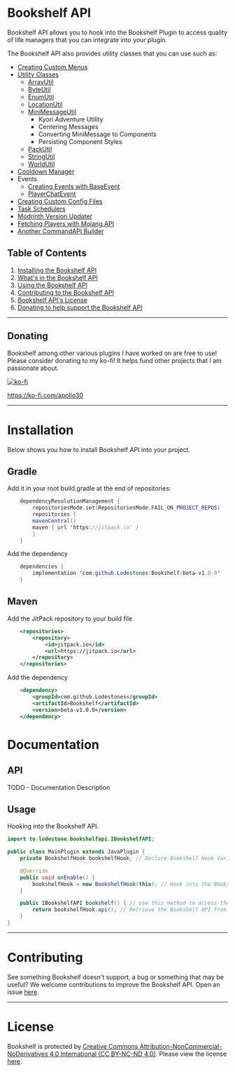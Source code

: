 # Bookshelf API
Bookshelf API allows you to hook into the Bookshelf Plugin to access quality of life managers that you can integrate into your plugin.<br>

The Bookshelf API also provides utility classes that you can use such as:
- [Creating Custom Menus](https://github.com/Lodestones/Bookshelf/tree/master/docs/menu_builder.md)
- [Utility Classes](https://github.com/Lodestones/Bookshelf/tree/master/src/main/java/to/lodestone/bookshelfapi/api/util)
  - [ArrayUtil](https://github.com/Lodestones/Bookshelf/blob/master/src/main/java/to/lodestone/bookshelfapi/api/util/ArrayUtil.java)
  - [ByteUtil](https://github.com/Lodestones/Bookshelf/blob/master/src/main/java/to/lodestone/bookshelfapi/api/util/ByteUtil.java)
  - [EnumUtil](https://github.com/Lodestones/Bookshelf/blob/master/src/main/java/to/lodestone/bookshelfapi/api/util/EnumUtil.java)
  - [LocationUtil](https://github.com/Lodestones/Bookshelf/blob/master/src/main/java/to/lodestone/bookshelfapi/api/util/LocationUtil.java)
  - [MiniMessageUtil](https://github.com/Lodestones/Bookshelf/blob/master/src/main/java/to/lodestone/bookshelfapi/api/util/MiniMessageUtil.java)
    - Kyori Adventure Utility
    - Centering Messages
    - Converting MiniMessage to Components
    - Persisting Component Styles
  - [PackUtil](https://github.com/Lodestones/Bookshelf/blob/master/src/main/java/to/lodestone/bookshelfapi/api/util/PackUtil.java)
  - [StringUtil](https://github.com/Lodestones/Bookshelf/blob/master/src/main/java/to/lodestone/bookshelfapi/api/util/StringUtil.java)
  - [WorldUtil](https://github.com/Lodestones/Bookshelf/blob/master/src/main/java/to/lodestone/bookshelfapi/api/util/WorldUtil.java)
- [Cooldown Manager](https://github.com/Lodestones/Bookshelf/blob/master/src/main/java/to/lodestone/bookshelfapi/api/manager/ICooldownManager.java)
- Events
  - [Creating Events with BaseEvent](https://github.com/Lodestones/Bookshelf/blob/master/docs/creating_events.md)
  - [PlayerChatEvent](https://github.com/Lodestones/Bookshelf/blob/master/src/main/java/to/lodestone/bookshelfapi/api/event/PlayerChatEvent.java)
- [Creating Custom Config Files](https://github.com/Lodestones/Bookshelf/blob/master/docs/creating_configs.md)
- [Task Schedulers](https://github.com/Lodestones/Bookshelf/blob/master/src/main/java/to/lodestone/bookshelfapi/api/Task.java)
- [Modrinth Version Updater](https://github.com/Lodestones/Bookshelf/blob/master/src/main/java/to/lodestone/bookshelfapi/api/VersionUpdater.java)
- [Fetching Players with Mojang API](https://github.com/Lodestones/Bookshelf/blob/master/src/main/java/to/lodestone/bookshelfapi/api/mojang/MojangProfile.java)
- [Another CommandAPI Builder](https://github.com/Lodestones/Bookshelf/blob/master/src/main/java/to/lodestone/bookshelfapi/api/command/Command.java)

## Table of Contents
1. [Installing the Bookshelf API](#installation)
2. [What's in the Bookshelf API](#api)
3. [Using the Bookshelf API](#usage)
4. [Contributing to the Bookshelf API](#contributing)
5. [Bookshelf API's License](#license)
6. [Donating to help support the Bookshelf API](#donating)

---

## Donating
Bookshelf among other various plugins I have worked on are free to use!
Please consider donating to my ko-fi! It helps fund other projects that I am passionate about.

[![ko-fi](https://ko-fi.com/img/githubbutton_sm.svg)](https://ko-fi.com/E1E6RSLWV)

https://ko-fi.com/apollo30

---

# Installation
Below shows you how to install Bookshelf API into your project.
## Gradle
Add it in your root build.gradle at the end of repositories:
```java
    dependencyResolutionManagement {
        repositoriesMode.set(RepositoriesMode.FAIL_ON_PROJECT_REPOS)
        repositories {
		mavenCentral()
		maven { url 'https://jitpack.io' }
        }
    }
```
Add the dependency
```java
    dependencies {
        implementation 'com.github.Lodestones:Bookshelf:beta-v1.0.0'
    }
```
## Maven
Add the JitPack repository to your build file
```xml
    <repositories>
        <repository>
            <id>jitpack.io</id>
            <url>https://jitpack.io</url>
        </repository>
    </repositories>
```
Add the dependency
```xml
    <dependency>
        <groupId>com.github.Lodestones</groupId>
        <artifactId>Bookshelf</artifactId>
        <version>beta-v1.0.0</version>
    </dependency>
```

# Documentation
## API
TODO - Documentation Description

## Usage
Hooking into the Bookshelf API.

```java
import to.lodestone.bookshelfapi.IBookshelfAPI;

public class MainPlugin extends JavaPlugin {
    private BookshelfHook bookshelfHook; // Declare Bookshelf Hook Variable.

    @Override
    public void onEnable() {
        bookshelfHook = new BookshelfHook(this); // Hook into the Bookshelf API.       
    }

    public IBookshelfAPI bookshelf() { // use this method to access the Bookshelf API.
        return bookshelfHook.api(); // Retrieve the Bookshelf API from the Hook.       
    }
}
```

---

# Contributing
See something Bookshelf doesn't support, a bug or something that may be useful? We welcome contributions to improve the Bookshelf API. Open an issue [here](https://github.com/Lodestones/Bookshelf/issues).

---

# License
Bookshelf is protected by [Creative Commons Attribution-NonCommercial-NoDerivatives 4.0 International (CC BY-NC-ND 4.0)](https://creativecommons.org/licenses/by-nc/4.0/legalcode.txt). Please view the license [here](https://github.com/Lodestones/Bookshelf/blob/master/LICENSE).